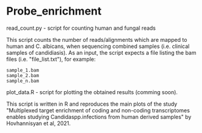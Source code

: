 # Probe_enrichment
read_count.py - script for counting human and fungal reads


This script counts the number of reads/alignments which are mapped to human and C. albicans, when sequencing combined 
samples (i.e. clinical samples of candidiasis).
As an input, the script expects a file listing the bam files (i.e. "file_list.txt"), for example:

```
sample_1.bam
sample_2.bam
sample_n.bam
```


plot_data.R - script for plotting the obtained results (comming soon).

This script is written in R and reproduces the main plots of the study "Multiplexed target enrichment of coding and  non-coding transcriptomes  enables studying Candidaspp.infections from human derived samples" by Hovhannisyan et al, 2021.
